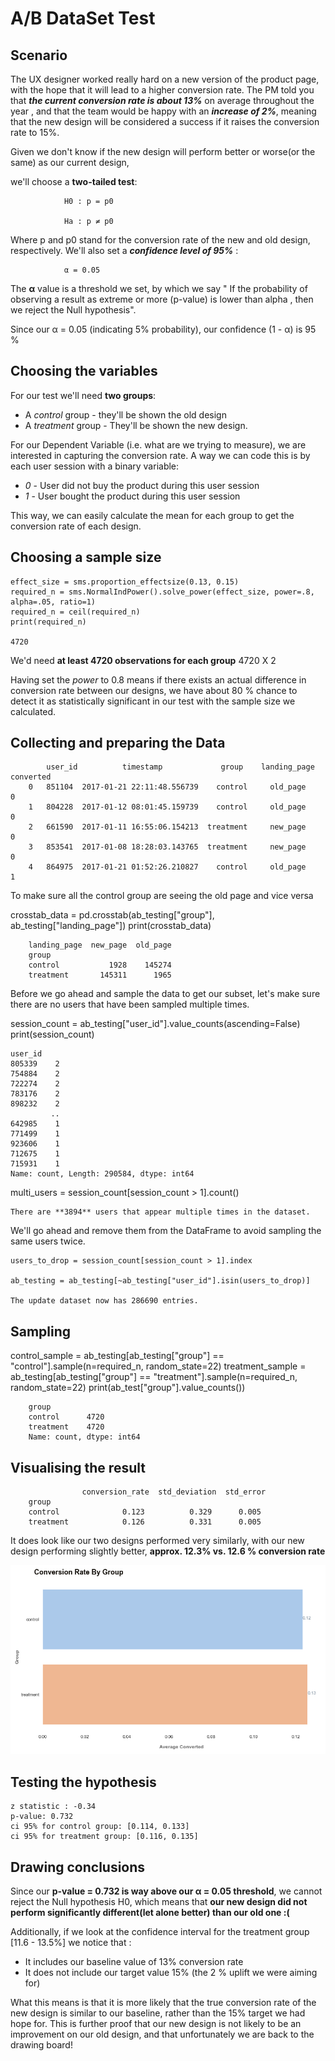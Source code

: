 # A/B DataSet Test


     

## Scenario
The UX designer worked really hard on a new version of the product page, 
with the hope that it will lead to a higher conversion rate. The PM told you that
**_the current conversion rate is about 13%_** on average throughout the year , and that the team would
be happy with an **_increase of 2%_**, meaning that the new design will be considered a success if it raises 
the conversion rate to 15%.

Given we don't know if the new design will perform better or worse(or the same) as our current design, 

we'll choose a  **two-tailed test**:
       
                H0 : p = p0
            
                Ha : p ≠ p0

Where p and p0 stand for the conversion rate of the new and old design, respectively. We'll also set 
a **_confidence level of 95%_** :  


                α = 0.05 
    

The **α** value is a threshold we set, by which we say " If the probability of observing a result as extreme
or more (p-value) is lower than alpha , then we reject the Null hypothesis". 

Since our α = 0.05 (indicating 5% probability), our confidence (1 - α) is 95 % 

## Choosing the variables 

For our test we'll need **two groups**:

* A _control_ group - they'll be shown the old design 
* A _treatment_ group - They'll be shown the new design. 

For our Dependent Variable (i.e. what are we trying to measure), we are interested in capturing the 
conversion rate. 
A way we can code this is by each user session with a binary variable:

* _0_ - User did not buy the product during this user session 
* _1_ - User bought the product during this user session 

This way, we can easily calculate the mean for each group to get the conversion rate
of each design. 


## Choosing a sample size 

    effect_size = sms.proportion_effectsize(0.13, 0.15)
    required_n = sms.NormalIndPower().solve_power(effect_size, power=.8, alpha=.05, ratio=1)
    required_n = ceil(required_n)
    print(required_n)
    
    4720

We'd need **at least 4720 observations for each group** 4720 X 2 

Having set the _power_ to 0.8 means if there exists an actual difference in conversion rate
between our designs, we have about 80 % chance to detect it as statistically significant
in our test with the sample size we calculated. 

## Collecting and preparing the Data 
            user_id          timestamp             group    landing_page   converted
        0   851104  2017-01-21 22:11:48.556739    control     old_page          0
        1   804228  2017-01-12 08:01:45.159739    control     old_page          0
        2   661590  2017-01-11 16:55:06.154213  treatment     new_page          0
        3   853541  2017-01-08 18:28:03.143765  treatment     new_page          0
        4   864975  2017-01-21 01:52:26.210827    control     old_page          1

To make sure all the control group are seeing the old page and vice versa

crosstab_data = pd.crosstab(ab_testing["group"], ab_testing["landing_page"])
print(crosstab_data)

        landing_page  new_page  old_page
        group                           
        control           1928    145274
        treatment       145311      1965

Before we go ahead and sample the data to get our subset, let's make sure there are no users that 
have been sampled multiple times.

session_count = ab_testing["user_id"].value_counts(ascending=False)
print(session_count)

    user_id
    805339    2
    754884    2
    722274    2
    783176    2
    898232    2
             ..
    642985    1
    771499    1
    923606    1
    712675    1
    715931    1
    Name: count, Length: 290584, dtype: int64

multi_users = session_count[session_count > 1].count()

    There are **3894** users that appear multiple times in the dataset. 

We'll go ahead and remove them from the DataFrame to avoid sampling the same users twice.

    users_to_drop = session_count[session_count > 1].index
    
    ab_testing = ab_testing[~ab_testing["user_id"].isin(users_to_drop)] 
    
    The update dataset now has 286690 entries.


## Sampling 

control_sample = ab_testing[ab_testing["group"] == "control"].sample(n=required_n, random_state=22)
treatment_sample = ab_testing[ab_testing["group"] == "treatment"].sample(n=required_n, random_state=22)
print(ab_test["group"].value_counts())

        group
        control      4720
        treatment    4720
        Name: count, dtype: int64

## Visualising the result 

                    conversion_rate  std_deviation  std_error
        group                                               
        control              0.123          0.329      0.005
        treatment            0.126          0.331      0.005

It does look like our two designs performed very similarly, with our new design performing slightly
better, **approx. 12.3% vs. 12.6 % conversion rate**

![conversion rate](images/barplot.png)

## Testing the hypothesis 
    z statistic : -0.34
    p-value: 0.732
    ci 95% for control group: [0.114, 0.133]
    ci 95% for treatment group: [0.116, 0.135]

## Drawing conclusions 
Since our **p-value = 0.732 is way above our α = 0.05 threshold**, we cannot reject 
the Null hypothesis H0, which means that **our new design did not perform significantly different(let alone better)
than our old one :(** 

Additionally, if we look at the confidence interval for the treatment group [11.6 - 13.5%]
we notice that :

* It includes our baseline value of 13% conversion rate 
* It does not include our target value 15% (the 2 % uplift we were aiming for)


What this means is that it is more likely that the true conversion rate of the new 
design is similar to our baseline, rather than the 15% target we had hope for.
This is further proof that our new design is not likely to be an improvement on our old
design, and that unfortunately we are back to the drawing board! 